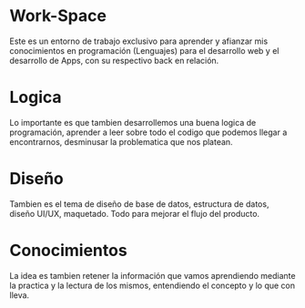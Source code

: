 # Work-Space
Este es un entorno de trabajo exclusivo para aprender y afianzar mis conocimientos en programación (Lenguajes) para el desarrollo web y el desarrollo de Apps, con su respectivo back en relación. 

# Logica 
Lo importante es que tambien desarrollemos una buena logica de programación, aprender a leer sobre todo el codigo
que podemos llegar a encontrarnos, desminusar la problematica que nos platean.

# Diseño
Tambien es el tema de diseño de base de datos, estructura de datos, diseño UI/UX, maquetado. Todo para mejorar el flujo del producto.

# Conocimientos
La idea es tambien retener la información que vamos aprendiendo mediante la practica y la lectura de los mismos, entendiendo el concepto y lo que con lleva.

